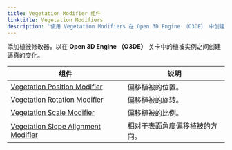 ```yaml
---
title: Vegetation Modifier 组件
linktitle: Vegetation Modifiers
description: '使用 Vegetation Modifiers 在 Open 3D Engine （O3DE） 中创建植被实例之间的真实变化。 '
---
```


添加植被修改器，以在 **Open 3D Engine （O3DE）** 关卡中的植被实例之间创建逼真的变化。

| 组件 | 说明 | 
| - | - |
| [Vegetation Position Modifier](vegetation-position-modifier) | 偏移植被的位置。 |
| [Vegetation Rotation Modifier](vegetation-rotation-modifier) | 偏移植被的旋转。 |
| [Vegetation Scale Modifier](vegetation-scale-modifier) | 偏移植被的比例。 |
| [Vegetation Slope Alignment Modifier](vegetation-slope-alignment-modifier) | 相对于表面角度偏移植被的方向。 |
